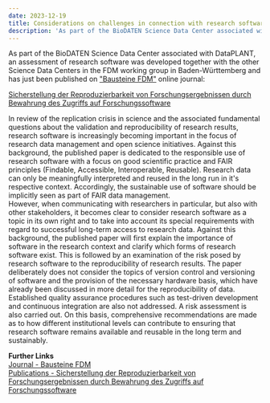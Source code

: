 ```yaml
---
date: 2023-12-19
title: Considerations on challenges in connection with research software  
description: 'As part of the BioDATEN Science Data Center associated with DataPLANT, an assessment of research software was developed together with the other Science Data Centers in the FDM working group in Baden-Württemberg and has just been published on "Bausteine FDM" online journal.'
---
```

As part of the BioDATEN Science Data Center associated with DataPLANT, an assessment of research software was developed together with the other Science Data Centers in the FDM working group in Baden-Württemberg and has just been published on ["Bausteine FDM"](https://bausteine-fdm.de/) online journal:

[Sicherstellung der Reproduzierbarkeit von Forschungsergebnissen durch Bewahrung des Zugriffs auf Forschungssoftware](https://doi.org/10.17192/bfdm.2023.5.8555)

In review of the replication crisis in science and the associated fundamental questions about the validation and reproducibility of research results, research software is increasingly becoming important in the focus of research data management and open science initiatives. Against this background, the published paper is dedicated to the responsible use of research software with a focus on good scientific practice and FAIR principles (Findable, Accessible, Interoperable, Reusable). Research data can only be meaningfully interpreted and reused in the long run in it's respective context. Accordingly, the sustainable use of software should be implicitly seen as part of FAIR data management.  
However, when communicating with researchers in particular, but also with other stakeholders, it becomes clear to consider research software as a topic in its own right and to take into account its special requirements with regard to successful long-term access to research data. Against this background, the published paper will first explain the importance of software in the research context and clarify which forms of research software exist. This is followed by an examination of the risk posed by research software to the reproducibility of research results. The paper deliberately does not consider the topics of version control and versioning of software and the provision of the necessary hardware basis, which have already been discussed in more detail for the reproducibility of data. Established quality assurance procedures such as test-driven development and continuous integration are also not addressed. A risk assessment is also carried out. On this basis, comprehensive recommendations are made as to how different institutional levels can contribute to ensuring that research software remains available and reusable in the long term and sustainably.


**Further Links**   
[Journal - Bausteine FDM](https://bausteine-fdm.de)   
[Publications - Sicherstellung der Reproduzierbarkeit von Forschungsergebnissen durch Bewahrung des Zugriffs auf Forschungssoftware](https://doi.org/10.17192/bfdm.2023.5.8555)   
 
